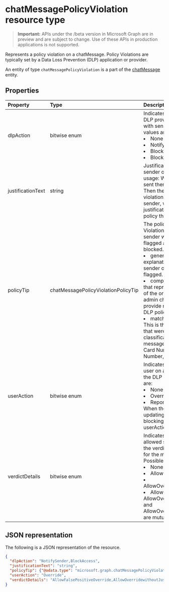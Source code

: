 # chatMessagePolicyViolation resource type

> **Important:** APIs under the /beta version in Microsoft Graph are in preview and are subject to change. Use of these APIs in production applications is not supported.

Represents a policy violation on a chatMessage. Policy Violations are typically set by a Data Loss Prevention (DLP) application or provider.

An entity of type `chatMessagePolicyViolation` is a part of the [chatMessage](chatMessage.md) entity.

## Properties
| Property	   | Type	|Description|
|:---------------|:--------|:----------|
|dlpAction|bitwise enum|Indicates the action taken by the DLP provider on the message with sensitive content. Possible values are: <li>None</li><li>NotifySender</li><li>BlockAccess</li><li>BlockAccessExternal</li>|
|justificationText|string|Justification text provided by the sender of the message. Typical usage: When the messages first sent there is no justificationtext. Then the DLP app flags the violation and sends it back to the sender, who then provides the justificationText if required by the policy that caused the verdict.|
|policyTip|chatMessagePolicyViolationPolicyTip|The policy tip for the DLP Violation is text to explain to the sender why the message was flagged as a violation or was blocked. This contains:<li>generaltext: This is the explanatory text shown to the sender of the message that got flagged.</li><li>complianceurl: This is the URL that represents the DLP policies of the organization or a page the admin chooses to configure to provide more information about DLP policies in the organization.</li><li>matchedconditiondescription: This is the set of sensitive types that were a match during classification of the given message. Examples are: Credit Card Number, Social Security Number, etc.</li>|
|userAction|bitwise enum|Indicates the action taken by the user on a message blocked by the DLP provider. Possible values are: <li>None</li><li>Override</li><li>ReportFalsePositive</li>When the DLP provider is updating the message for blocking sensitive content, userAction is not required.|
|verdictDetails|bitwise enum|Indicates the details of the allowed sender actions based on the verdict of the DLP provider for the message processed. Possible values include: <li>None</li><li>AllowFalsePositiveOverride</li><li>AllowOverridewithoutJustification</li><li>AllowOverridewithJustification</li>AllowOverridewithoutJustification and AllowOverridewithJustification are mutually exclusive.|

## JSON representation
The following is a JSON representation of the resource.

<!-- {
  "blockType": "resource",
  "optionalProperties": [
    "userAction",
    "justificationText"
  ],
  "@odata.type": "microsoft.graph.chatMessagePolicyViolation"
}-->

```json
{
  "dlpAction": "NotifySender,BlockAccess",
  "justificationText": "string",
  "policyTip": {"@odata.type": "microsoft.graph.chatMessagePolicyViolationPolicyTip"},
  "userAction": "Override",
  "verdictDetails": "AllowFalsePositiveOverride,AllowOverridewithoutJustification"
}
```

<!-- uuid: 8fcb5dbc-d5aa-4681-8e31-b001d5168d79
2015-10-25 14:57:30 UTC -->
<!-- {
  "type": "#page.annotation",
  "description": "chat message policy violation resource",
  "keywords": "",
  "section": "documentation",
  "tocPath": ""
}-->
